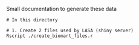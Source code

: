 Small documentation to generate these data

```
# In this directory

# 1. Create 2 files used by LASA (shiny server)
Rscript ./create_biomart_files.r
```


